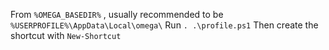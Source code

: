 
From `%OMEGA_BASEDIR%` , usually recommended to be `%USERPROFILE%\AppData\Local\omega\`
Run `. .\profile.ps1`
Then create the shortcut with `New-Shortcut`
